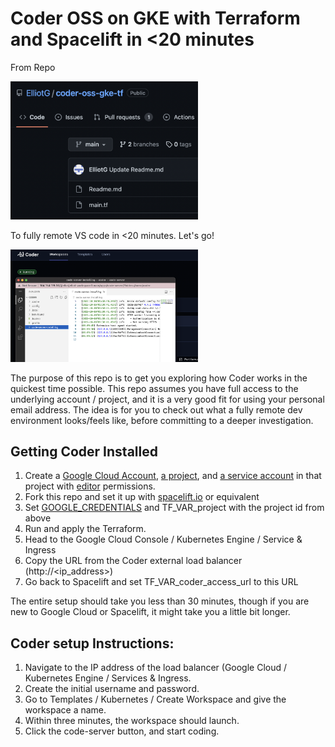 # Coder OSS on GKE with Terraform and Spacelift in <20 minutes

From Repo

<img src="images/repo.png" width="300">

To fully remote VS code in <20 minutes. Let's go!

<img src="images/vscode.png" width="300">

The purpose of this repo is to get you exploring how Coder works in the quickest time possible. This repo assumes you have full access to the underlying account / project, and it is a very good fit for using your personal email address. The idea is for you to check out what a fully remote dev environment looks/feels like, before committing to a deeper investigation.

## Getting Coder Installed

1. Create a [Google Cloud Account](https://cloud.google.com/), [a project](https://console.cloud.google.com/projectcreate), and [a service account](https://console.cloud.google.com/iam-admin/serviceaccounts/create) in that project with [editor](https://cloud.google.com/iam/docs/understanding-roles#basic) permissions.
2. Fork this repo and set it up with [spacelift.io](https://spacelift.io/) or equivalent
3. Set [GOOGLE_CREDENTIALS](https://registry.terraform.io/providers/hashicorp/google/latest/docs/guides/provider_reference#using-terraform-cloud) and TF_VAR_project with the project id from above
4. Run and apply the Terraform.
5. Head to the Google Cloud Console / Kubernetes Engine / Service & Ingress
6. Copy the URL from the Coder external load balancer (http://<ip_address>)
7. Go back to Spacelift and set TF_VAR_coder_access_url to this URL

The entire setup should take you less than 30 minutes, though if you are new to Google Cloud or Spacelift, it might take you a little bit longer. 

## Coder setup Instructions:

1. Navigate to the IP address of the load balancer (Google Cloud / Kubernetes Engine / Services & Ingress.
2. Create the initial username and password.
3. Go to Templates / Kubernetes / Create Workspace and give the workspace a name.
4. Within three minutes, the workspace should launch.
5. Click the code-server button, and start coding.
